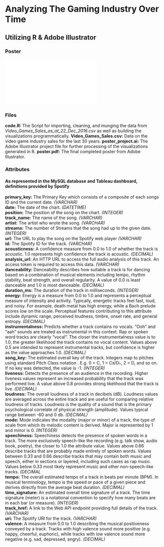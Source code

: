 # Analyzing The Gaming Industry Over Time
## Utilizing R & Adobe Illustrator

### Poster
![Poster](/poster.pdf)

### Files  
**code.R:** The Script for importing, cleaning, and munging the data from *Video_Games_Sales_as_at_22_Dec_2016.csv* as well as building the visualizations programmatically.
**Video_Games_Sales.csv:** Data on the video game industry sales for the last 30 years.
**poster_project.ai:** The Adobe Illustrator project file for further processing of the visualizations generated in R.
**poster.pdf:** The final completed poster from Adobe Illustrator.

### Attributes
#### As represented in the MySQL database and Tableau dashboard, definitions provided by Spotify  
**primary_key:** The Primary Key which consists of a composite of each songs ID and the current date.  *(VARCHAR)*     
**date:**  The date of the chart. *(DATETIME)*   
**position:**  The position of the song on the chart. *(INTEGER)*   
**track_name:**  The name of the song. *(VARCHAR)*   
**artist:**  The artist who wrote the song. *(VARCHAR)*   
**streams:**  The number of Streams that the song had up to the given date. *(INTEGER)*   
**url:** The URL to play the song on the Spotify web player *(VARCHAR)*   
**id:** The Spotify ID for the track. *(VARCHAR)*   
**acousticness:**  A confidence measure from 0.0 to 1.0 of whether the track is acoustic. 1.0 represents high confidence the track is acoustic. *(DECIMAL)*   
**analysis_url:**	An HTTP URL to access the full audio analysis of this track. An access token is required to access this data. *(VARCHAR)*   
**danceability:** Danceability describes how suitable a track is for dancing based on a combination of musical elements including tempo, rhythm stability, beat strength, and overall regularity. A value of 0.0 is least danceable and 1.0 is most danceable. *(DECIMAL)*   
**duration_ms:** 	The duration of the track in milliseconds. *(INTEGER)*  
**energy:** Energy is a measure from 0.0 to 1.0 and represents a perceptual measure of intensity and activity. Typically, energetic tracks feel fast, loud, and noisy. For example, death metal has high energy, while a Bach prelude scores low on the scale. Perceptual features contributing to this attribute include dynamic range, perceived loudness, timbre, onset rate, and general entropy. *(DECIMAL)*  
**instrumentalness:** Predicts whether a track contains no vocals. “Ooh” and “aah” sounds are treated as instrumental in this context. Rap or spoken word tracks are clearly “vocal”. The closer the instrumentalness value is to 1.0, the greater likelihood the track contains no vocal content. Values above 0.5 are intended to represent instrumental tracks, but confidence is higher as the value approaches 1.0. *(DECIMAL)*  
**song_key:** The estimated overall key of the track. Integers map to pitches using standard Pitch Class notation . E.g. 0 = C, 1 = C♯/D♭, 2 = D, and so on. If no key was detected, the value is -1. *(INTEGER)*  
**liveness:** Detects the presence of an audience in the recording. Higher liveness values represent an increased probability that the track was performed live. A value above 0.8 provides strong likelihood that the track is live. *(DECIMAL)*  
**loudness:** The overall loudness of a track in decibels (dB). Loudness values are averaged across the entire track and are useful for comparing relative loudness of tracks. Loudness is the quality of a sound that is the primary psychological correlate of physical strength (amplitude). Values typical range between -60 and 0 db. *(DECIMAL)*  
**mode:** Mode indicates the modality (major or minor) of a track, the type of scale from which its melodic content is derived. Major is represented by 1 and minor is 0. *(INTEGER)*  
**speechiness:** Speechiness detects the presence of spoken words in a track. The more exclusively speech-like the recording (e.g. talk show, audio book, poetry), the closer to 1.0 the attribute value. Values above 0.66 describe tracks that are probably made entirely of spoken words. Values between 0.33 and 0.66 describe tracks that may contain both music and speech, either in sections or layered, including such cases as rap music. Values below 0.33 most likely represent music and other non-speech-like tracks. *(DECIMAL*  
**tempo:** 	The overall estimated tempo of a track in beats per minute (BPM). In musical terminology, tempo is the speed or pace of a given piece and derives directly from the average beat duration. *(DECIMAL)*  
**time_signature:** An estimated overall time signature of a track. The time signature (meter) is a notational convention to specify how many beats are in each bar (or measure). *(INTEGER)*  
**track_href:** A link to the Web API endpoint providing full details of the track. *(VARCHAR)*  
**uri:** 	The Spotify URI for the track. *(VARCHAR)*  
**valence:** 	A measure from 0.0 to 1.0 describing the musical positiveness conveyed by a track. Tracks with high valence sound more positive (e.g. happy, cheerful, euphoric), while tracks with low valence sound more negative (e.g. sad, depressed, angry). *(DECIMAL)*   
